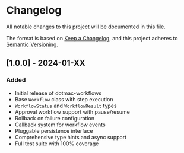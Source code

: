 # Changelog

All notable changes to this project will be documented in this file.

The format is based on [Keep a Changelog](https://keepachangelog.com/en/1.0.0/),
and this project adheres to [Semantic Versioning](https://semver.org/spec/v2.0.0.html).

## [1.0.0] - 2024-01-XX

### Added
- Initial release of dotmac-workflows
- Base `Workflow` class with step execution
- `WorkflowStatus` and `WorkflowResult` types
- Approval workflow support with pause/resume
- Rollback on failure configuration
- Callback system for workflow events
- Pluggable persistence interface
- Comprehensive type hints and async support
- Full test suite with 100% coverage
